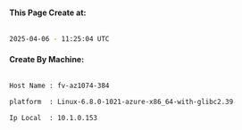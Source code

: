 
   
#### This Page Create at:

```bash

2025-04-06 - 11:25:04 UTC

```

#### Create By Machine:

```bash

Host Name : fv-az1074-384

platform  : Linux-6.8.0-1021-azure-x86_64-with-glibc2.39

Ip Local  : 10.1.0.153

```

